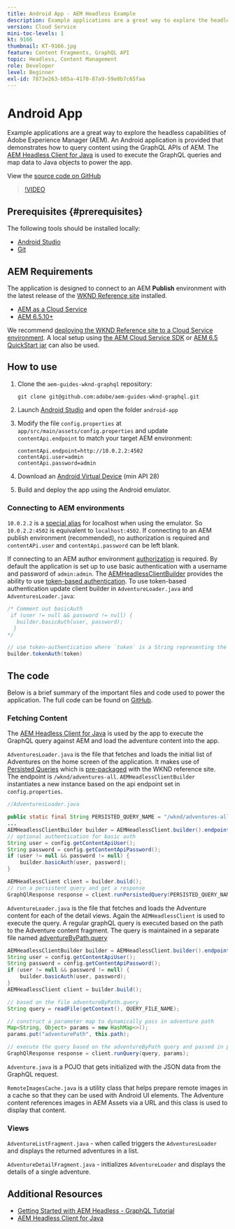 ```yaml
---
title: Android App - AEM Headless Example
description: Example applications are a great way to explore the headless capabilities of Adobe Experience Manager (AEM). An Android application is provided that demonstrates how to query content using the GraphQL APIs of AEM. The Apollo Client Android is used to generate the GraphQL queries and map data to Swift objects to power the app. SwiftUI is used to render a simple list and detail view of the content.
version: Cloud Service
mini-toc-levels: 1
kt: 9166
thumbnail: KT-9166.jpg
feature: Content Fragments, GraphQL API
topic: Headless, Content Management
role: Developer
level: Beginner
exl-id: 7873e263-b05a-4170-87a9-59e8b7c65faa
---
```

# Android App

Example applications are a great way to explore the headless capabilities of Adobe Experience Manager (AEM). An Android application is provided that demonstrates how to query content using the GraphQL APIs of AEM. The [AEM Headless Client for Java](https://github.com/adobe/aem-headless-client-java) is used to execute the GraphQL queries and map data to Java objects to power the app.

View the [source code on GitHub](https://github.com/adobe/aem-guides-wknd-graphql/tree/main/android-app)

>[!VIDEO](https://video.tv.adobe.com/v/338093/?quality=12&learn=on)

## Prerequisites {#prerequisites}

The following tools should be installed locally:

* [Android Studio](https://developer.android.com/studio)
* [Git](https://git-scm.com/)

## AEM Requirements

The application is designed to connect to an AEM **Publish** environment with the latest release of the [WKND Reference site](https://github.com/adobe/aem-guides-wknd/releases/latest) installed.

* [AEM as a Cloud Service](https://experienceleague.adobe.com/docs/experience-manager-cloud-service/overview/introduction.html)
* [AEM 6.5.10+](https://experienceleague.adobe.com/docs/experience-manager-65/release-notes/service-pack/new-features-latest-service-pack.html)

We recommend [deploying the WKND Reference site to a Cloud Service environment](https://experienceleague.adobe.com/docs/experience-manager-cloud-service/implementing/deploying/overview.html#coding-against-the-right-aem-version). A local setup using [the AEM Cloud Service SDK](https://experienceleague.adobe.com/docs/experience-manager-learn/cloud-service/local-development-environment-set-up/overview.html) or [AEM 6.5 QuickStart jar](https://experienceleague.adobe.com/docs/experience-manager-learn/foundation/development/set-up-a-local-aem-development-environment.html?lang=en#install-local-aem-instances) can also be used.

## How to use

1. Clone the `aem-guides-wknd-graphql` repository:

    ```shell
    git clone git@github.com:adobe/aem-guides-wknd-graphql.git
    ```

1. Launch [Android Studio](https://developer.android.com/studio) and open the folder `android-app`
1. Modify the file `config.properties` at `app/src/main/assets/config.properties` and update `contentApi.endpoint` to match your target AEM environment:
    
    ```plain
    contentApi.endpoint=http://10.0.2.2:4502
    contentApi.user=admin
    contentApi.password=admin
    ```

1. Download an [Android Virtual Device](https://developer.android.com/studio/run/managing-avds) (min API 28)
1. Build and deploy the app using the Android emulator.


### Connecting to AEM environments

`10.0.2.2` is a [special alias](https://developer.android.com/studio/run/emulator-networking) for localhost when using the emulator. So `10.0.2.2:4502` is equivalent to `localhost:4502`. If connecting to an AEM publish environment (recommended), no authorization is required and `contentAPi.user` and `contentApi.password` can be left blank. 

If connecting to an AEM author environment [authorization](https://github.com/adobe/aem-headless-client-java#using-authorization) is required. By default the application is set up to use basic authentication with a username and password of `admin:admin`. The [AEMHeadlessClientBuilder](https://github.com/adobe/aem-headless-client-java/blob/main/client/src/main/java/com/adobe/aem/graphql/client/AEMHeadlessClientBuilder.java) provides the ability to use [token-based authentication](https://experienceleague.adobe.com/docs/experience-manager-learn/getting-started-with-aem-headless/authentication/overview.html). To use token-based authentication update client builder in `AdventureLoader.java` and `AdventuresLoader.java`:

  ```java
  /* Comment out basicAuth
   if (user != null && password != null) {
     builder.basicAuth(user, password);
    }
  */
  
  // use token-authentication where `token` is a String representing the token
  builder.tokenAuth(token)
  ```

## The code

Below is a brief summary of the important files and code used to power the application. The full code can be found on [GitHub](https://github.com/adobe/aem-guides-wknd-graphql/tree/main/android-app).

### Fetching Content

The [AEM Headless Client for Java](https://github.com/adobe/aem-headless-client-java) is used by the app to execute the GraphQL query against AEM and load the adventure content into the app.

`AdventuresLoader.java` is the file that fetches and loads the initial list of Adventures on the home screen of the application. It makes use of [Persisted Queries](https://experienceleague.adobe.com/docs/experience-manager-learn/getting-started-with-aem-headless/graphql/video-series/graphql-persisted-queries.html) which is [pre-packaged](https://github.com/adobe/aem-guides-wknd/tree/master/ui.content/src/main/content/jcr_root/conf/wknd/settings/graphql/persistentQueries/adventures-all/_jcr_content) with the WKND reference site. The endpoint is `/wknd/adventures-all`. `AEMHeadlessClientBuilder` instantiates a new instance based on the api endpoint set in `config.properties`.

```java
//AdventuresLoader.java

public static final String PERSISTED_QUERY_NAME = "/wknd/adventures-all";
...
AEMHeadlessClientBuilder builder = AEMHeadlessClient.builder().endpoint(config.getContentApiEndpoint());
// optional authentication for basic auth
String user = config.getContentApiUser();
String password = config.getContentApiPassword();
if (user != null && password != null) {
    builder.basicAuth(user, password);
}

AEMHeadlessClient client = builder.build();
// run a persistent query and get a response
GraphQlResponse response = client.runPersistedQuery(PERSISTED_QUERY_NAME);
```

`AdventureLoader.java` is the file that fetches and loads the Adventure content for each of the detail views. Again the `AEMHeadlessClient` is used to execute the query. A regular graphQL query is executed based on the path to the Adventure content fragment. The query is maintained in a separate file named [adventureByPath.query](https://github.com/adobe/aem-guides-wknd-graphql/blob/main/android-app/app/src/main/assets/adventureByPath.query)

```java
AEMHeadlessClientBuilder builder = AEMHeadlessClient.builder().endpoint(config.getContentApiEndpoint());
String user = config.getContentApiUser();
String password = config.getContentApiPassword();
if (user != null && password != null) {
    builder.basicAuth(user, password);
}
AEMHeadlessClient client = builder.build();

// based on the file adventureByPath.query
String query = readFile(getContext(), QUERY_FILE_NAME);

// construct a parameter map to dynamically pass in adventure path
Map<String, Object> params = new HashMap<>();
params.put("adventurePath", this.path);

// execute the query based on the adventureByPath query and passed in parameters
GraphQlResponse response = client.runQuery(query, params);
```

`Adventure.java` is a POJO that gets initialized with the JSON data from the GraphQL request.

`RemoteImagesCache.java` is a utility class that helps prepare remote images in a cache so that they can be used with Android UI elements. The Adventure content references images in AEM Assets via a URL and this class is used to display that content.

### Views

`AdventureListFragment.java` - when called triggers the `AdventuresLoader` and displays the returned adventures in a list.

`AdventureDetailFragment.java` - initializes `AdventureLoader` and displays the details of a single adventure.

## Additional Resources

* [Getting Started with AEM Headless - GraphQL Tutorial](https://experienceleague.adobe.com/docs/experience-manager-learn/getting-started-with-aem-headless/graphql/multi-step/overview.html)
* [AEM Headless Client for Java](https://github.com/adobe/aem-headless-client-java)
